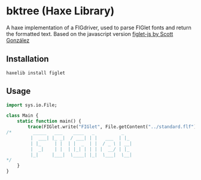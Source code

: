 bktree (Haxe Library)
=====================

A haxe implementation of a FIGdriver, used to parse FIGlet fonts and return the formatted text. Based on the javascript version  [figlet-js by Scott González](https://github.com/scottgonzalez/figlet-js)


Installation
-------

`haxelib install figlet`


Usage
-----

```haxe
import sys.io.File;

class Main {
	static function main() {
		trace(FIGlet.write("FIGlet", File.getContent("../standard.flf")));
/*		  _____   ___    ____   _          _
		 |  ___| |_ _|  / ___| | |   ___  | |_
		 | |_     | |  | |  _  | |  / _ \ | __|
		 |  _|    | |  | |_| | | | |  __/ | |_
		 |_|     |___|  \____| |_|  \___|  \__|
*/
	}
}
```
